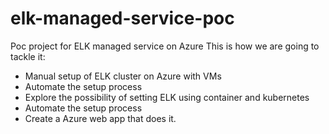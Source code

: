 # elk-managed-service-poc
Poc project for ELK managed service on Azure
This is how we are going to tackle it:
* Manual setup of ELK cluster on Azure with VMs
* Automate the setup process
* Explore the possibility of setting ELK using container and kubernetes
* Automate the setup process
* Create a Azure web app that does it.
